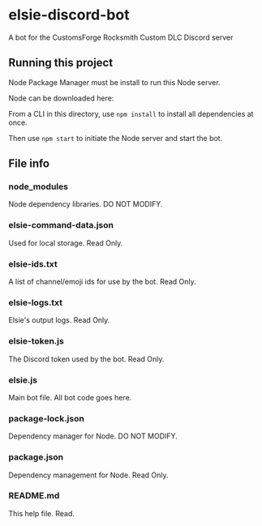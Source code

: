 # elsie-discord-bot
A bot for the CustomsForge Rocksmith Custom DLC Discord server

## Running this project
Node Package Manager must be install to run this Node server.

Node can be downloaded here:

From a CLI in this directory, use `npm install` to install all dependencies at once.

Then use `npm start` to initiate the Node server and start the bot.

## File info

### node_modules
Node dependency libraries. DO NOT MODIFY.

### elsie-command-data.json
Used for local storage. Read Only.

### elsie-ids.txt
A list of channel/emoji ids for use by the bot. Read Only.

### elsie-logs.txt
Elsie's output logs. Read Only.

### elsie-token.js
The Discord token used by the bot. Read Only.

### elsie.js
Main bot file. All bot code goes here.

### package-lock.json
Dependency manager for Node. DO NOT MODIFY.

### package.json
Dependency management for Node. Read Only.

### README.md
This help file. Read.